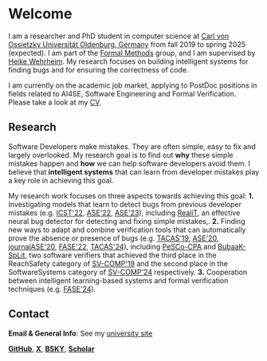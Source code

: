 # Welcome
I am a researcher and PhD student in computer science at [Carl von Ossietzky Universität Oldenburg, Germany](https://uol.de/en/computingscience/groups/formal-methods/team/cedric-richter) from fall 2019 to spring 2025 (expected). I am part of the [Formal Methods](https://uol.de/en/computingscience/groups/formal-methods) group, and I am supervised by [Heike Wehrheim](https://uol.de/en/computingscience/groups/formal-methods/team/heike-wehrheim). My research focuses on building intelligent systems for finding bugs and for ensuring the correctness of code.

I am currently on the academic job market, applying to PostDoc positions in fields related to AI4SE, Software Engineering and Formal Verification. Please take a look at my [CV](https://cedricrupb.github.io/RichterCV.pdf).


## Research
Software Developers make mistakes. They are often simple, easy to fix and largely overlooked. My research goal is to find out **why** these simple mistakes happen and **how** we can help software developers avoid them. I believe that **intelligent systems** that can learn from developer mistakes play a key role in achieving this goal.

My research work focuses on three aspects towards achieving this goal: **1.** Investigating models that learn to detect bugs from previous developer
mistakes (e.g. [ICST'22](https://ieeexplore.ieee.org/abstract/document/9787824), [ASE'22](https://dl.acm.org/doi/pdf/10.1145/3551349.3561156), [ASE'23](https://ieeexplore.ieee.org/stamp/stamp.jsp?tp=&arnumber=10298391)), including [RealiT](https://github.com/cedricrupb/nbfbaselines), an effective neural bug detector for detecting and fixing simple mistakes,. **2.** Finding new ways to adapt and combine verification
tools that can automatically prove the absence or presence of bugs (e.g. [TACAS'19](https://link.springer.com/chapter/10.1007/978-3-030-17502-3_19), [ASE'20](https://dl.acm.org/doi/abs/10.1145/3324884.3416633), [journalASE'20](https://link.springer.com/article/10.1007/s10515-020-00270-x), [FASE'22](https://library.oapen.org/bitstream/handle/20.500.12657/54029/1/978-3-030-99429-7.pdf#page=61), [TACAS'24](https://link.springer.com/chapter/10.1007/978-3-031-57256-2_20)), including [PeSCo-CPA](https://link.springer.com/chapter/10.1007/978-3-030-17502-3_19) and [BubaaK-SpLit](https://link.springer.com/chapter/10.1007/978-3-031-57256-2_20), two software verifiers that achieved the third
place in the ReachSafety category of [SV-COMP'19](https://sv-comp.sosy-lab.org/2019/results/results-verified/) and the second place in the SoftwareSystems category of [SV-COMP'24](https://sv-comp.sosy-lab.org/2024/results/results-verified/) respectively. **3.** Cooperation between intelligent learning-based systems and formal verification techniques (e.g. [FASE'24](https://link.springer.com/chapter/10.1007/978-3-031-57259-3_13)).



## Contact

**Email & General Info**: See my [university site](https://uol.de/en/computingscience/groups/formal-methods/team/cedric-richter)

[**GitHub**](https://github.com/cedricrupb), [**X**](https://x.com/cedrichter), [**BSKY**](https://bsky.app/profile/cedrichter.bsky.social), [**Scholar**](https://scholar.google.com/citations?user=5Yw10ycAAAAJ&hl=en)